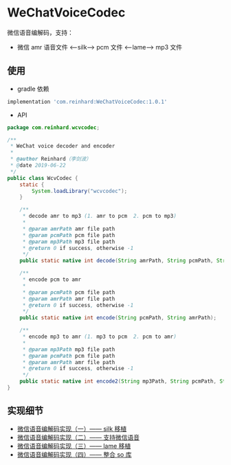 # WeChatVoiceCodec

微信语音编解码，支持：

* 微信 amr 语音文件 <——silk——> pcm 文件 <——lame——> mp3 文件

## 使用

* gradle 依赖

```gradle
implementation 'com.reinhard:WeChatVoiceCodec:1.0.1'
```

* API

```java
package com.reinhard.wcvcodec;

/**
 * WeChat voice decoder and encoder
 *
 * @author Reinhard（李剑波）
 * @date 2019-06-22
 */
public class WcvCodec {
    static {
        System.loadLibrary("wcvcodec");
    }

    /**
     * decode amr to mp3 (1. amr to pcm  2. pcm to mp3)
     *
     * @param amrPath amr file path
     * @param pcmPath pcm file path
     * @param mp3Path mp3 file path
     * @return 0 if success, otherwise -1
     */
    public static native int decode(String amrPath, String pcmPath, String mp3Path);

    /**
     * encode pcm to amr
     *
     * @param pcmPath pcm file path
     * @param amrPath amr file path
     * @return 0 if success, otherwise -1
     */
    public static native int encode(String pcmPath, String amrPath);

    /**
     * encode mp3 to amr (1. mp3 to pcm  2. pcm to amr)
     *
     * @param mp3Path mp3 file path
     * @param pcmPath pcm file path
     * @param amrPath amr file path
     * @return 0 if success, otherwise -1
     */
    public static native int encode2(String mp3Path, String pcmPath, String amrPath);
}

```



## 实现细节

* [微信语音编解码实现（一）—— silk 移植](https://wufengxue.github.io/2019/03/12/wechat-voice-codec-silk.html)
* [微信语音编解码实现（二）—— 支持微信语音](https://wufengxue.github.io/2019/04/17/wechat-voice-codec-amr.html)
* [微信语音编解码实现（三）—— lame 移植](https://wufengxue.github.io/2019/05/25/wechat-voice-codec-lame.html)
* [微信语音编解码实现（四）—— 整合 so 库](https://wufengxue.github.io/2019/06/29/wechat-voice-codec-lib.html)
